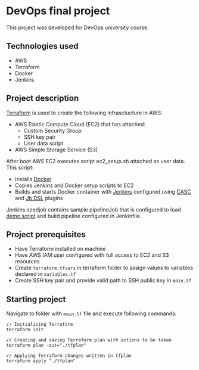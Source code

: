 # DevOps final project

This project was developed for DevOps university course.

## Technologies used
- AWS
- Terraform
- Docker
- Jenkins

## Project description
[Terraform](https://www.terraform.io/) is used to create the following infrasctucture in AWS:
- AWS Elastic Compute Cloud (EC2) that has attached:
    * Custom Security Group
    * SSH key pair
    * User data script
- AWS Simple Storage Service (S3)

After boot AWS EC2 executes script ec2_setup.sh attached as user data. This script:
- Installs [Docker](https://www.docker.com/)
- Copies Jenkins and Docker setup scripts to EC2
- Builds and starts Docker container with [Jenkins](https://www.jenkins.io/) configured using [CASC](https://plugins.jenkins.io/configuration-as-code/) and [Jb DSL](https://plugins.jenkins.io/job-dsl/) plugins

Jenkins seedjob contains sample pipelineJob that is configured to load [demo script](https://github.com/aLionsBun/Jenkins_Pipeline_Sample) and build pipeline configured in Jenkinfile.

## Project prerequisites
- Have Terraform installed on machine
- Have AWS IAM user configured with full access to EC2 and S3 resources
- Create `terraform.tfvars` in terraform folder to assign values to variables declared in `variables.tf`
- Create SSH key pair and provide valid path to SSH public key in `main.tf`

## Starting project
Navigate to folder with `main.tf` file and execute following commands:
```
// Initializing Terraform
terraform init

// Creating and saving Terraform plan with actions to be taken
terraform plan -out="./tfplan"

// Applying Terraform changes written in tfplan
terraform apply "./tfplan"
```